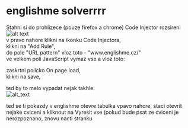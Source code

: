 # englishme solverrrr
 Stahni si do prohlizece (pouze firefox a chrome) Code Injector rozsireni  
 ![alt text](https://github.com/Altwer/englishme-solverrrr/blob/main/codeinjlogo.png)  
 v pravo nahore klikni na ikonku Code Injectora,  
 klikni na "Add Rule",  
 do pole "URL pattern" vloz toto - "www\.englishme\.cz\/"  
 ve velkem poli JavaScript vymaz vse a vloz toto:  
 
 
 zaskrtni policko On page load,  
 klikni na save,  
  
  
  
 ted by to melo vypadat nejak takhle:  
 ![alt_text](https://github.com/Altwer/englishme-solverrrr/blob/main/codeinjmenu.png)  
   
   
   
   
   
 ted se ti pokazdy v englishme otevre tabulka vpavo nahore, staci otevrit nejake cviceni a kliknout na Vyresit vse (pokud bude psat ze cviceni je nerozpoznano, znovu nacti stranku
